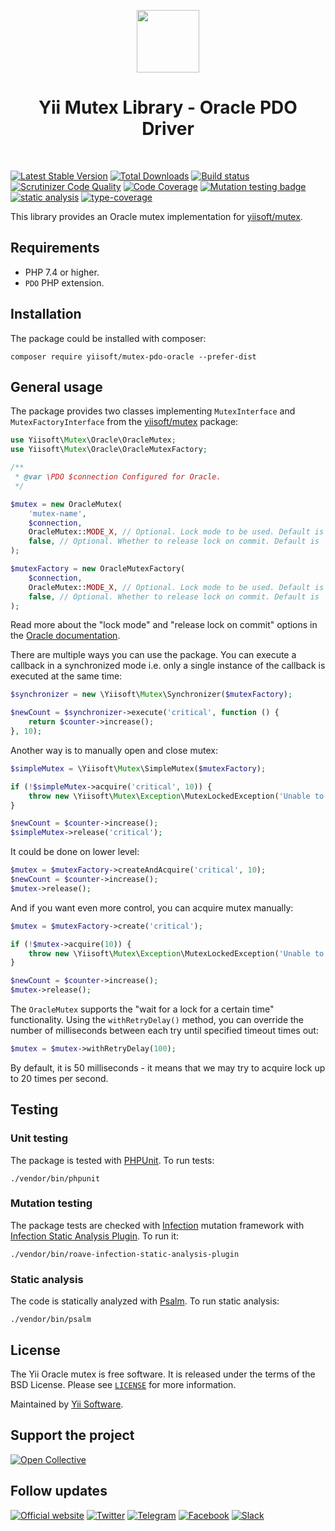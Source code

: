 <p align="center">
    <a href="https://github.com/yiisoft" target="_blank">
        <img src="https://yiisoft.github.io/docs/images/yii_logo.svg" height="100px">
    </a>
    <h1 align="center">Yii Mutex Library - Oracle PDO Driver</h1>
    <br>
</p>

[![Latest Stable Version](https://poser.pugx.org/yiisoft/mutex-pdo-oracle/v/stable.png)](https://packagist.org/packages/yiisoft/mutex-pdo-oracle)
[![Total Downloads](https://poser.pugx.org/yiisoft/mutex-pdo-oracle/downloads.png)](https://packagist.org/packages/yiisoft/mutex-pdo-oracle)
[![Build status](https://github.com/yiisoft/mutex-pdo-oracle/workflows/build/badge.svg)](https://github.com/yiisoft/mutex-pdo-oracle/actions?query=workflow%3Abuild)
[![Scrutinizer Code Quality](https://scrutinizer-ci.com/g/yiisoft/mutex-pdo-oracle/badges/quality-score.png?b=master)](https://scrutinizer-ci.com/g/yiisoft/mutex-pdo-oracle/?branch=master)
[![Code Coverage](https://scrutinizer-ci.com/g/yiisoft/mutex-pdo-oracle/badges/coverage.png?b=master)](https://scrutinizer-ci.com/g/yiisoft/mutex-pdo-oracle/?branch=master)
[![Mutation testing badge](https://img.shields.io/endpoint?style=flat&url=https%3A%2F%2Fbadge-api.stryker-mutator.io%2Fgithub.com%2Fyiisoft%2Fmutex-pdo-oracle%2Fmaster)](https://dashboard.stryker-mutator.io/reports/github.com/yiisoft/mutex-pdo-oracle/master)
[![static analysis](https://github.com/yiisoft/mutex-pdo-oracle/workflows/static%20analysis/badge.svg)](https://github.com/yiisoft/mutex-pdo-oracle/actions?query=workflow%3A%22static+analysis%22)
[![type-coverage](https://shepherd.dev/github/yiisoft/mutex-pdo-oracle/coverage.svg)](https://shepherd.dev/github/yiisoft/mutex-pdo-oracle)

This library provides an Oracle mutex implementation for [yiisoft/mutex](https://github.com/yiisoft/mutex).

## Requirements

- PHP 7.4 or higher.
- `PDO` PHP extension.

## Installation

The package could be installed with composer:

```shell
composer require yiisoft/mutex-pdo-oracle --prefer-dist
```

## General usage

The package provides two classes implementing `MutexInterface` and `MutexFactoryInterface`
from the [yiisoft/mutex](https://github.com/yiisoft/mutex) package:

```php
use Yiisoft\Mutex\Oracle\OracleMutex;
use Yiisoft\Mutex\Oracle\OracleMutexFactory;

/**
 * @var \PDO $connection Configured for Oracle.
 */

$mutex = new OracleMutex(
    'mutex-name',
    $connection,
    OracleMutex::MODE_X, // Optional. Lock mode to be used. Default is `OracleMutex::MODE_X`.
    false, // Optional. Whether to release lock on commit. Default is `false`.
);

$mutexFactory = new OracleMutexFactory(
    $connection,
    OracleMutex::MODE_X, // Optional. Lock mode to be used. Default is `OracleMutex::MODE_X`.
    false, // Optional. Whether to release lock on commit. Default is `false`.
);
```

Read more about the "lock mode" and "release lock on commit" options in the
[Oracle documentation](https://docs.oracle.com/en/database/oracle/oracle-database/21/arpls/DBMS_LOCK.html).

There are multiple ways you can use the package. You can execute a callback in a synchronized mode i.e. only a
single instance of the callback is executed at the same time:

```php
$synchronizer = new \Yiisoft\Mutex\Synchronizer($mutexFactory);

$newCount = $synchronizer->execute('critical', function () {
    return $counter->increase();
}, 10);
```

Another way is to manually open and close mutex:

```php
$simpleMutex = \Yiisoft\Mutex\SimpleMutex($mutexFactory);

if (!$simpleMutex->acquire('critical', 10)) {
    throw new \Yiisoft\Mutex\Exception\MutexLockedException('Unable to acquire the "critical" mutex.');
}

$newCount = $counter->increase();
$simpleMutex->release('critical');
```

It could be done on lower level:

```php
$mutex = $mutexFactory->createAndAcquire('critical', 10);
$newCount = $counter->increase();
$mutex->release();
```

And if you want even more control, you can acquire mutex manually:

```php
$mutex = $mutexFactory->create('critical');

if (!$mutex->acquire(10)) {
    throw new \Yiisoft\Mutex\Exception\MutexLockedException('Unable to acquire the "critical" mutex.');
}

$newCount = $counter->increase();
$mutex->release();
```

The `OracleMutex` supports the "wait for a lock for a certain time" functionality. Using the `withRetryDelay()`
method, you can override the number of milliseconds between each try until specified timeout times out:

```php
$mutex = $mutex->withRetryDelay(100);
```

By default, it is 50 milliseconds - it means that we may try to acquire lock up to 20 times per second.

## Testing

### Unit testing

The package is tested with [PHPUnit](https://phpunit.de/). To run tests:

```shell
./vendor/bin/phpunit
```

### Mutation testing

The package tests are checked with [Infection](https://infection.github.io/) mutation framework with
[Infection Static Analysis Plugin](https://github.com/Roave/infection-static-analysis-plugin). To run it:

```shell
./vendor/bin/roave-infection-static-analysis-plugin
```

### Static analysis

The code is statically analyzed with [Psalm](https://psalm.dev/). To run static analysis:

```shell
./vendor/bin/psalm
```

## License

The Yii Oracle mutex is free software. It is released under the terms of the BSD License.
Please see [`LICENSE`](./LICENSE.md) for more information.

Maintained by [Yii Software](https://www.yiiframework.com/).

## Support the project

[![Open Collective](https://img.shields.io/badge/Open%20Collective-sponsor-7eadf1?logo=open%20collective&logoColor=7eadf1&labelColor=555555)](https://opencollective.com/yiisoft)

## Follow updates

[![Official website](https://img.shields.io/badge/Powered_by-Yii_Framework-green.svg?style=flat)](https://www.yiiframework.com/)
[![Twitter](https://img.shields.io/badge/twitter-follow-1DA1F2?logo=twitter&logoColor=1DA1F2&labelColor=555555?style=flat)](https://twitter.com/yiiframework)
[![Telegram](https://img.shields.io/badge/telegram-join-1DA1F2?style=flat&logo=telegram)](https://t.me/yii3en)
[![Facebook](https://img.shields.io/badge/facebook-join-1DA1F2?style=flat&logo=facebook&logoColor=ffffff)](https://www.facebook.com/groups/yiitalk)
[![Slack](https://img.shields.io/badge/slack-join-1DA1F2?style=flat&logo=slack)](https://yiiframework.com/go/slack)

